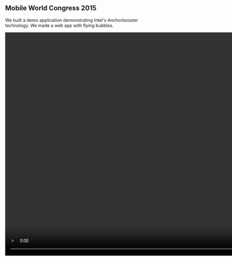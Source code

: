 ## Mobile World Congress 2015

We built a demo application demonstrating Intel's Anchorbooster technology. We made a web app with flying bubbles.

<video width="1280" height="720" controls>
    <source src="slides/05_mwc/02_mwc-demo.mp4" type="video/mp4">
</video>
